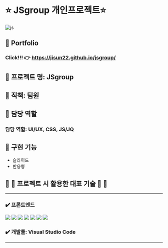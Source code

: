 #  :star: JSgroup 개인프로젝트:star:

![js](https://user-images.githubusercontent.com/89379902/211282904-c8a6e685-14ed-4342-b2ae-c5da5bbac0ad.png)

## :purple_heart: Portfolio
### Click!!! :point_right: https://jisun22.github.io/jsgroup/

## :purple_heart: 프로젝트 명: JSgroup

## :purple_heart: 직책: 팀원

## :purple_heart: 담당 역할<br/>
### 담당 역할: UI/UX, CSS, JS/JQ <br/>

## :purple_heart: 구현 기능
- 슬라이드<br/>
- 반응형<br/>

## 🔧 :wrench: 프로젝트 시 활용한 대표 기술 🔧 :wrench:
*********************************************
### ✔️ 프론트엔드
<img src="https://img.shields.io/badge/Redux-764ABC?style=for-the-badge&logo=Redux&logoColor=purple"> <img src="https://img.shields.io/badge/Next.js-000000?style=for-the-badge&logo=Next.js&logoColor=white">
<img src="https://img.shields.io/badge/bootstrap-7952B3?style=for-the-badge&logo=bootstrap&logoColor=white">
  <img src="https://img.shields.io/badge/html5-E34F26?style=for-the-badge&logo=html5&logoColor=white"> 
  <img src="https://img.shields.io/badge/css-1572B6?style=for-the-badge&logo=css3&logoColor=white"> 
  <img src="https://img.shields.io/badge/javascript-F7DF1E?style=for-the-badge&logo=javascript&logoColor=black"> 
  <img src="https://img.shields.io/badge/jquery-0769AD?style=for-the-badge&logo=jquery&logoColor=white">
<br/>
### ✔️ 개발툴: Visual Studio Code
*********************************************


